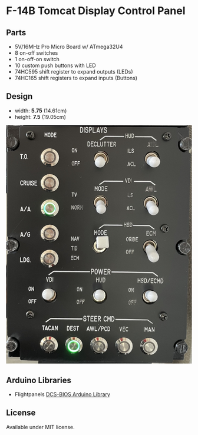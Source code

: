 # F-14B Tomcat Display Control Panel

## Parts

* 5V/16MHz Pro Micro Board w/ ATmega32U4
* 8 on-off switches
* 1 on-off-on switch
* 10 custom push buttons with LED
* 74HC595 shift register to expand outputs (LEDs)
* 74HC165 shift registers to expand inputs (Buttons)

## Design

* width: **5.75** (14.61cm)
* height: **7.5** (19.05cm)

![display in DCS](assets/display.jpg)

## Arduino Libraries

* Flightpanels [DCS-BIOS Arduino Library](https://github.com/DCSFlightpanels/dcs-bios-arduino-library)

## License

Available under MIT license.
